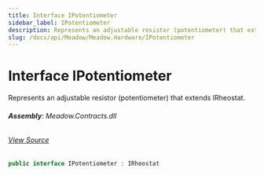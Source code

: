 ```yaml
---
title: Interface IPotentiometer
sidebar_label: IPotentiometer
description: Represents an adjustable resistor (potentiometer) that extends IRheostat.
slug: /docs/api/Meadow/Meadow.Hardware/IPotentiometer
---
```

# Interface IPotentiometer
Represents an adjustable resistor (potentiometer) that extends IRheostat.

###### **Assembly**: Meadow.Contracts.dll
###### [View Source](https://github.com/WildernessLabs/Meadow.Contracts.git/blob/develop/Source/Meadow.Contracts/Peripherals/IPotentiometer.cs#L6)
```csharp title="Declaration"
public interface IPotentiometer : IRheostat
```
